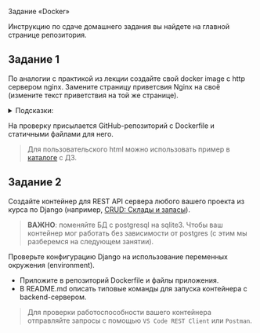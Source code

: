 Задание «Docker»

Инструкцию по сдаче домашнего задания вы найдете на главной странице репозитория. 

## Задание 1

По аналогии с практикой из лекции создайте свой docker image с http сервером nginx. Замените страницу приветсвия Nginx на своё (измените текст приветствия на той же странице).

<details>
<summary>Подсказки:</summary>
В официальном образе nginx стандартный путь к статичным файлам `/usr/share/nginx/html`.  
</details>

На проверку присылается GitHub-репозиторий с Dockerfile и статичными файлами для него.

> Для пользовательского html можно использовать пример в [каталоге](html/) с ДЗ.

## Задание 2

Создайте контейнер для REST API сервера любого вашего проекта из курса по Django (например, [CRUD: Склады и запасы](https://github.com/netology-code/dj-homeworks/tree/drf/3.2-crud/stocks_products)).

> **ВАЖНО**: поменяйте БД с postgresql на sqlite3. Чтобы ваш контейнер мог работать без зависимости от postgres (с этим мы разберемся на следующем занятии).

Проверьте конфигурацию Django на использование переменных окружения (environment).

- Приложите в репозиторий Dockerfile и файлы приложения.
- В README.md описать типовые команды для запуска контейнера c backend-сервером.

> Для проверки работоспособности вашего контейнера отправляйте запросы с помощью `VS Code REST Client` или `Postman`.
